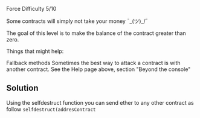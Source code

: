 Force
Difficulty 5/10

Some contracts will simply not take your money ¯\_(ツ)\_/¯

The goal of this level is to make the balance of the contract greater than zero.

Things that might help:

Fallback methods
Sometimes the best way to attack a contract is with another contract.
See the Help page above, section "Beyond the console"

## Solution

Using the selfdestruct function you can send ether to any other contract as follow `selfdestruct(addresContract`

